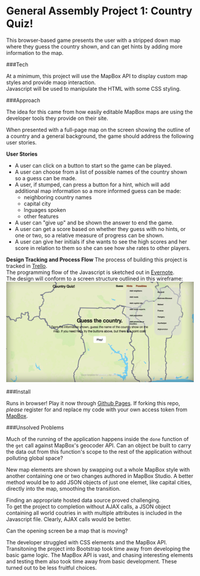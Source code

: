 # General Assembly Project 1:  Country Quiz!

This browser-based game presents the user with a stripped down map where they guess the country shown, and can 
get hints by adding more information to the map.

###Tech

At a minimum, this project will use the MapBox API to display custom map styles and provide maop interaction.  
Javascript will be used to manipulate the HTML with some CSS styling.

###Approach

The idea for this came from how easily editable MapBox maps are using the developer tools they provide on their site.

When presented with a full-page map on the screen showing the outline of a country and a general background, the game should address the following user stories.

**User Stories**

- A user can click on a button to start so the game can be played.
- A user can choose from a list of possible names of the country shown so a guess can be made.
- A user, if stumped, can press a button for a hint, which will add additional map information so a more informed guess can be made:
	- neighboring country names
	- capital city
	- lnguages spoken
	- other features
- A user can "give up" and be shown the answer to end the game.
- A user can get a score based on whether they guess with no hints, or one or two, so a relative measure of progress can be shown.
- A user can give her initials if she wants to see the high scores and her score in relation to them so she can see how she rates to other players.

**Design Tracking and Process Flow**
The process of building this project is tracked in [Trello](https://trello.com/b/ovDydmcl/wdi29-project-one-quountry-quiz).  
The programming flow of the Javascript is sketched out in [Evernote](https://www.evernote.com/shard/s125/sh/7e51f285-20e0-4088-a398-33d678b2ba67/26bbc292172ac24c596f53d54d7e086a).  
The design will conform to a screen structure outlined in this wireframe:
![wireframe](https://github.com/mnorelli/project-1/blob/bootstrap/images/wireframe2.png)

###Install

Runs in browser!  Play it now through [Github Pages](https://mnorelli.github.io/project-1). 
If forking this repo, _please_ register for and replace my code with your own access token from [MapBox](https://www.mapbox.com/studio/account/tokens/).

###Unsolved Problems

Much of the running of the application happens inside the `done` function of the `get` call against MapBox's geocoder API.  Can an object be built to carry the data out from this function's scope to the rest of the application without polluting global space?

New map elements are shown by swapping out a whole MapBox style with another containing one or two changes authored in MapBox Studio.  A better method would be to add JSON objects of just one elemet, like capital cities, directly into the map, smoothing the transition.

Finding an appropriate hosted data source proved challenging.  
To get the project to completion without AJAX calls, a JSON object containing all world coutries in with multiple attributes is included in the Javascript file.  Clearly, AJAX calls would be better. 
 
Can the opening screen be a map that is moving?

The developer struggled with CSS elements and the MapBox API. Transitoning the project into Bootstrap took time away from developing the basic game logic.  The MapBox API is vast, and chasing interesting elements and testing them also took time away from basic development.  These turned out to be less fruitful choices.

